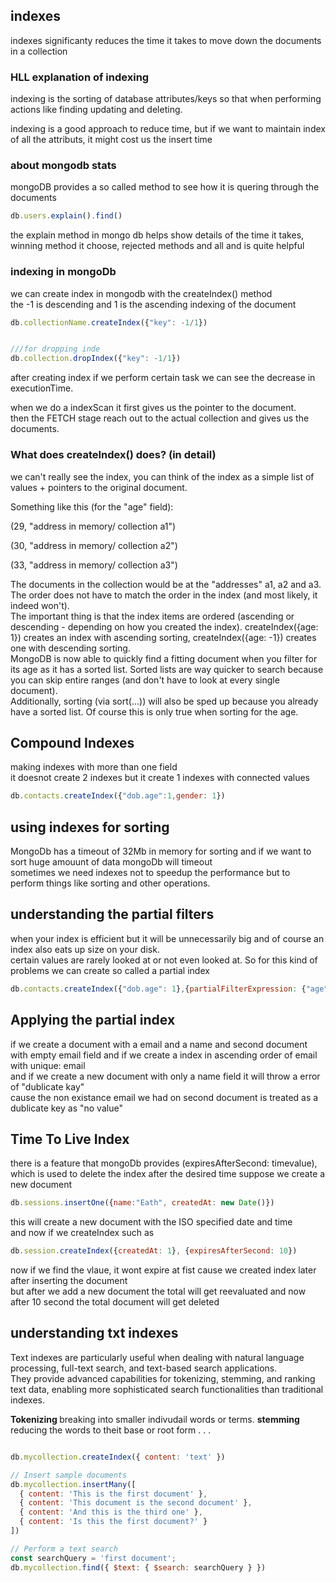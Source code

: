 ## indexes

indexes significanty reduces the time it takes to move down the documents in a collection<br>

### HLL explanation of indexing

indexing is the sorting of database attributes/keys so that when performing actions like finding updating and deleting.

indexing is a good approach to reduce time, but if we want to maintain index of all the attributs, it might cost us the insert time<br>

### about mongodb stats

mongoDB provides a so called method to see how it is quering through the documents
```js
db.users.explain().find()
```
the explain method in mongo db helps show details of the time it takes, winning method it choose, rejected methods and all
and is quite helpful

### indexing in mongoDb

we can create index in mongodb with the createIndex() method<br>
the -1 is descending and 1 is the ascending indexing of the document
```js
db.collectionName.createIndex({"key": -1/1})


///for dropping inde
db.collection.dropIndex({"key": -1/1})
```
after creating index if we perform certain task we can see the decrease in executionTime.<br>

when we do a indexScan it first gives us the pointer to the document.<br>
then the FETCH stage reach out to the actual collection and gives us the documents.<br>

### What does createIndex() does? (in detail)


we can't really see the index, you can think of the index as a simple list of values + pointers to the original document.<br>

Something like this (for the "age" field):

(29, "address in memory/ collection a1")<br>

(30, "address in memory/ collection a2")<br>

(33, "address in memory/ collection a3")<br>

The documents in the collection would be at the "addresses" a1, a2 and a3. The order does not have to match the order in the index (and most likely, it indeed won't).
<br>
The important thing is that the index items are ordered (ascending or descending - depending on how you created the index). createIndex({age: 1}) creates an index with ascending sorting, createIndex({age: -1}) creates one with descending sorting.
<br>
MongoDB is now able to quickly find a fitting document when you filter for its age as it has a sorted list. Sorted lists are way quicker to search because you can skip entire ranges (and don't have to look at every single document).
<br>
Additionally, sorting (via sort(...)) will also be sped up because you already have a sorted list. Of course this is only true when sorting for the age.

## Compound Indexes

making indexes with more than one field<br>
it doesnot create 2 indexes but it create 1 indexes with connected values<br>
```js
db.contacts.createIndex({"dob.age":1,gender: 1})
```

## using indexes for sorting

MongoDb has a timeout of 32Mb in memory for sorting and if we want to sort huge amouunt of data mongoDb will timeout<br>
sometimes we need indexes not to speedup the performance but to perform things like sorting and other operations.

## understanding the partial filters 

when your index is efficient but it will be unnecessarily big and of course an index also eats up size on your disk.<br>
certain values are rarely looked at or not even looked at. So for this kind of problems we can create so called a partial index
```js
db.contacts.createIndex({"dob.age": 1},{partialFilterExpression: {"age": {$gt: 60}}})
```

## Applying the partial index

if we create a document with a email and a name and second document with empty email field and if we create a index in ascending order of email with unique: email<br>
and if we create a new document with only a name field it will throw a error of "dublicate kay"<br>
cause the non existance email we had on second document is treated as a dublicate key as "no value"

## Time To Live Index

there is a feature that mongoDb provides (expiresAfterSecond: timevalue), which is used to delete the index after the desired time
suppose we create a new document
```js
db.sessions.insertOne({name:"Eath", createdAt: new Date()})
```
this will create a new document with the ISO specified date and time 
<br>
and now if we createIndex such as

```js
db.session.createIndex({createdAt: 1}, {expiresAfterSecond: 10})
```

now if we find the vlaue, it wont expire at fist cause we created index later after inserting the document<br>
but after we add a new document the total will get reevaluated and now after 10 second the total document will get deleted


## understanding txt indexes

Text indexes are particularly useful when dealing with natural language processing, full-text search, and text-based search applications.<br>
They provide advanced capabilities for tokenizing, stemming, and ranking text data, enabling more sophisticated search functionalities than traditional indexes.<br>

<b>Tokenizing </b>
breaking into smaller indivudail words or terms.
<b>stemming</b>
reducing the words to theit base or root form
.
.
.

```js

db.mycollection.createIndex({ content: 'text' })

// Insert sample documents
db.mycollection.insertMany([
  { content: 'This is the first document' },
  { content: 'This document is the second document' },
  { content: 'And this is the third one' },
  { content: 'Is this the first document?' }
])

// Perform a text search
const searchQuery = 'first document';
db.mycollection.find({ $text: { $search: searchQuery } })


```